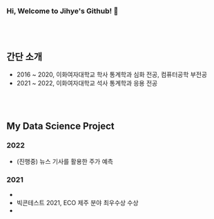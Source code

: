 ### Hi, Welcome to Jihye's Github! 👋
<br></br>

## 간단 소개
- 2016 ~ 2020, 이화여자대학교 학사 통계학과 심화 전공, 컴퓨터공학 부전공
- 2021 ~ 2022, 이화여자대학교 석사 통계학과 응용 전공

<br></br>

## My Data Science Project
### 2022
- (진행중) 뉴스 기사를 활용한 주가 예측

### 2021
- 
- 빅콘테스트 2021, ECO 제주 분야 최우수상 수상
- 




<!--
**jihye0115/jihye0115** is a ✨ _special_ ✨ repository because its `README.md` (this file) appears on your GitHub profile.

Here are some ideas to get you started:

- 🔭 I’m currently working on ...
- 🌱 I’m currently learning ...
- 👯 I’m looking to collaborate on ...
- 🤔 I’m looking for help with ...
- 💬 Ask me about ...
- 📫 How to reach me: ...
- 😄 Pronouns: ...
- ⚡ Fun fact: ...
-->
